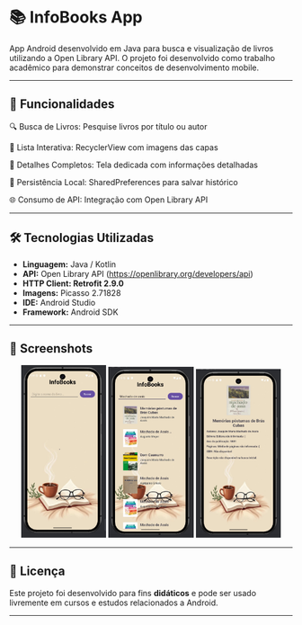 # 📚 InfoBooks App

App Android desenvolvido em Java para busca e visualização de livros utilizando a Open Library API. O projeto foi desenvolvido como trabalho acadêmico para demonstrar conceitos de desenvolvimento mobile.

---

## 🎯 Funcionalidades

🔍 Busca de Livros: Pesquise livros por título ou autor

📱 Lista Interativa: RecyclerView com imagens das capas
    
📖 Detalhes Completos: Tela dedicada com informações detalhadas
    
💾 Persistência Local: SharedPreferences para salvar histórico
    
🌐 Consumo de API: Integração com Open Library API
    
---

## 🛠️ Tecnologias Utilizadas

- **Linguagem:** Java / Kotlin
- **API:** Open Library API (https://openlibrary.org/developers/api)
- **HTTP Client: Retrofit 2.9.0**
- **Imagens:** Picasso 2.71828
- **IDE:** Android Studio  
- **Framework:** Android SDK

---

## 📸 Screenshots

<div align="center">
  <img width="30%" alt="Tela Principal" src="https://raw.githubusercontent.com/alevenancioq7/InfoBooks/master/img/tela1.jpg" />
  <img width="30%" alt="Lista de Livros" src="https://raw.githubusercontent.com/alevenancioq7/InfoBooks/master/img/tela2.jpg" />
  <img width="30%" alt="Lista de Detalhes" src="https://raw.githubusercontent.com/alevenancioq7/InfoBooks/master/img/tela3.jpg" />
</div>

---

## 📝 Licença

Este projeto foi desenvolvido para fins **didáticos** e pode ser usado livremente em cursos e estudos relacionados a Android.

---
